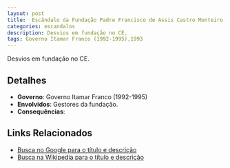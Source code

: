 ```yaml
---
layout: post
title:  Escândalo da Fundação Padre Francisco de Assis Castro Monteiro
categories: escandalos
description: Desvios em fundação no CE.
tags: Governo Itamar Franco (1992-1995),1993
---
```


Desvios em fundação no CE.

## Detalhes
- **Governo**: Governo Itamar Franco (1992-1995)
- **Envolvidos**: Gestores da fundação.
- **Consequências**: 

## Links Relacionados
- [Busca no Google para o título e descrição](https://www.google.com/search?q=Esc%C3%A2ndalo%20da%20Funda%C3%A7%C3%A3o%20Padre%20Francisco%20de%20Assis%20Castro%20Monteiro%20Desvios%20em%20funda%C3%A7%C3%A3o%20no%20CE.%20Governo%20Itamar%20Franco%20%281992-1995%29)
- [Busca na Wikipedia para o título e descrição](https://en.wikipedia.org/w/index.php?search=Esc%C3%A2ndalo%20da%20Funda%C3%A7%C3%A3o%20Padre%20Francisco%20de%20Assis%20Castro%20Monteiro%20Desvios%20em%20funda%C3%A7%C3%A3o%20no%20CE.%20Governo%20Itamar%20Franco%20%281992-1995%29)
